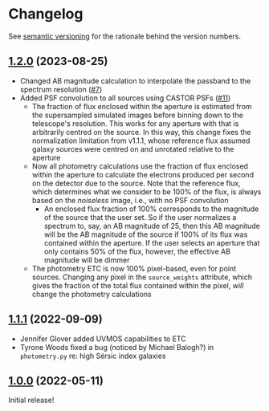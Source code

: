 # Changelog

See [semantic versioning](https://semver.org/spec/v2.0.0.html) for the rationale behind
the version numbers.

## [1.2.0](https://github.com/CASTOR-telescope/ETC/tree/v1.2.0) (2023-08-25)

- Changed AB magnitude calculation to interpolate the passband to the spectrum resolution
  ([#7](https://github.com/CASTOR-telescope/ETC/pull/7))
- Added PSF convolution to all sources using CASTOR PSFs
  ([#11](https://github.com/CASTOR-telescope/ETC/pull/11))
  - The fraction of flux enclosed within the aperture is estimated from the supersampled
    simulated images before binning down to the telescope's resolution. This works for any
    aperture with that is arbitrarily centred on the source. In this way, this change
    fixes the normalization limitation from v1.1.1, whose reference flux assumed galaxy
    sources were centred on and unrotated relative to the aperture
  - Now all photometry calculations use the fraction of flux enclosed within the aperture
    to calculate the electrons produced per second on the detector due to the source. Note
    that the reference flux, which determines what we consider to be 100% of the flux, is
    always based on the _noiseless_ image, i.e., with no PSF convolution
    - An enclosed flux fraction of 100% corresponds to the magnitude of the source that
      the user set. So if the user normalizes a spectrum to, say, an AB magnitude of 25,
      then this AB magnitude will be the AB magnitude of the source if 100% of its flux
      was contained within the aperture. If the user selects an aperture that only
      contains 50% of the flux, however, the effective AB magnitude will be dimmer
  - The photometry ETC is now 100% pixel-based, even for point sources. Changing any pixel
    in the `source_weights` attribute, which gives the fraction of the total flux
    contained within the pixel, _will_ change the photometry calculations

## [1.1.1](https://github.com/CASTOR-telescope/ETC/tree/v1.1.1) (2022-09-09)

- Jennifer Glover added UVMOS capabilities to ETC
- Tyrone Woods fixed a bug (noticed by Michael Balogh?) in `photometry.py` re: high Sérsic
  index galaxies

## [1.0.0](https://github.com/CASTOR-telescope/ETC/tree/v1.0.0) (2022-05-11)

Initial release!

